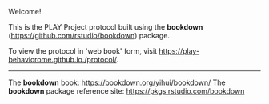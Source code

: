 Welcome! 

This is the PLAY Project protocol built using the **bookdown** (https://github.com/rstudio/bookdown) package.

To view the protocol in 'web book' form, visit <https://play-behaviorome.github.io./protocol/>.

---

The **bookdown** book: https://bookdown.org/yihui/bookdown/
The **bookdown** package reference site: https://pkgs.rstudio.com/bookdown

